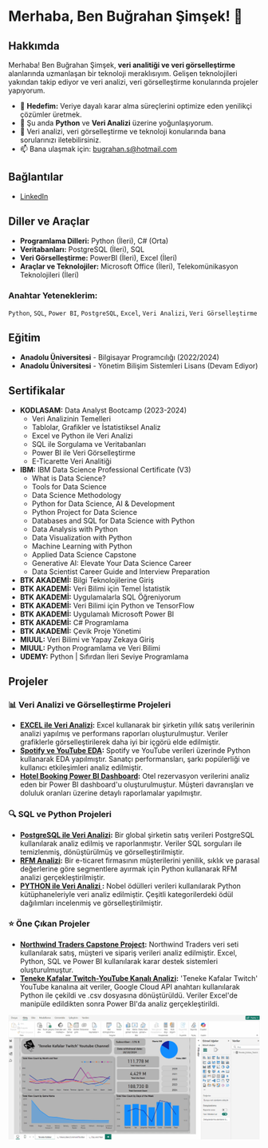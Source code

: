 # Merhaba, Ben Buğrahan Şimşek! 👋

## Hakkımda
Merhaba! Ben Buğrahan Şimşek, **veri analitiği ve veri görselleştirme** alanlarında uzmanlaşan bir teknoloji meraklısıyım. Gelişen teknolojileri yakından takip ediyor ve veri analizi, veri görselleştirme konularında projeler yapıyorum. 

- 🌟 **Hedefim:** Veriye dayalı karar alma süreçlerini optimize eden yenilikçi çözümler üretmek.
- 🌱 Şu anda **Python** ve **Veri Analizi** üzerine yoğunlaşıyorum.
- 💬 Veri analizi, veri görselleştirme ve teknoloji konularında bana sorularınızı iletebilirsiniz.
- 📫 Bana ulaşmak için: [bugrahan.s@hotmail.com](mailto:bugrahan.s@hotmail.com)

## Bağlantılar
- [LinkedIn](https://www.linkedin.com/in/bugrahansimsek)

## Diller ve Araçlar
- **Programlama Dilleri:** Python (İleri), C# (Orta)
- **Veritabanları:** PostgreSQL (İleri), SQL
- **Veri Görselleştirme:** PowerBI (İleri), Excel (İleri)
- **Araçlar ve Teknolojiler:** Microsoft Office (İleri), Telekomünikasyon Teknolojileri (İleri)

### Anahtar Yeteneklerim:
`Python`, `SQL`, `Power BI`, `PostgreSQL`, `Excel`, `Veri Analizi`, `Veri Görselleştirme`

## Eğitim
- **Anadolu Üniversitesi** - Bilgisayar Programcılığı (2022/2024)
- **Anadolu Üniversitesi** - Yönetim Bilişim Sistemleri Lisans (Devam Ediyor)

## Sertifikalar
- **KODLASAM:** Data Analyst Bootcamp (2023-2024)
  - Veri Analizinin Temelleri
  - Tablolar, Grafikler ve İstatistiksel Analiz
  - Excel ve Python ile Veri Analizi
  - SQL ile Sorgulama ve Veritabanları
  - Power BI ile Veri Görselleştirme
  - E-Ticarette Veri Analitiği
- **IBM:** IBM Data Science Professional Certificate (V3)
  - What is Data Science?
  - Tools for Data Science
  - Data Science Methodology
  - Python for Data Science, AI & Development
  - Python Project for Data Science
  - Databases and SQL for Data Science with Python
  - Data Analysis with Python
  - Data Visualization with Python
  - Machine Learning with Python
  - Applied Data Science Capstone
  - Generative AI: Elevate Your Data Science Career
  - Data Scientist Career Guide and Interview Preparation
- **BTK AKADEMİ:** Bilgi Teknolojilerine Giriş
- **BTK AKADEMİ:** Veri Bilimi için Temel İstatistik
- **BTK AKADEMİ:** Uygulamalarla SQL Öğreniyorum
- **BTK AKADEMİ:** Veri Bilimi için Python ve TensorFlow
- **BTK AKADEMİ:** Uygulamalı Microsoft Power BI
- **BTK AKADEMİ:** C# Programlama
- **BTK AKADEMİ:** Çevik Proje Yönetimi
- **MIUUL:** Veri Bilimi ve Yapay Zekaya Giriş
- **MIUUL:** Python Programlama ve Veri Bilimi
- **UDEMY:** Python | Sıfırdan İleri Seviye Programlama

## Projeler

### 📊 Veri Analizi ve Görselleştirme Projeleri
- **[EXCEL ile Veri Analizi](https://github.com/bugrahansimsek/Sales-Dashboard):** Excel kullanarak bir şirketin yıllık satış verilerinin analizi yapılmış ve performans raporları oluşturulmuştur. Veriler grafiklerle görselleştirilerek daha iyi bir içgörü elde edilmiştir.
- **[Spotify ve YouTube EDA](https://github.com/bugrahansimsek/Spotify-and-Youtube-EDA):** Spotify ve YouTube verileri üzerinde Python kullanarak EDA yapılmıştır. Sanatçı performansları, şarkı popülerliği ve kullanıcı etkileşimleri analiz edilmiştir.
- **[Hotel Booking Power BI Dashboard](https://github.com/bugrahansimsek/Hotel-Booking-PowerBI-Dashboard):** Otel rezervasyon verilerini analiz eden bir Power BI dashboard'u oluşturulmuştur. Müşteri davranışları ve doluluk oranları üzerine detaylı raporlamalar yapılmıştır.

### 🔍 SQL ve Python Projeleri
- **[PostgreSQL ile Veri Analizi](https://github.com/bugrahansimsek/SQL-PROJECT):** Bir global şirketin satış verileri PostgreSQL kullanılarak analiz edilmiş ve raporlanmıştır. Veriler SQL sorguları ile temizlenmiş, dönüştürülmüş ve görselleştirilmiştir.
- **[RFM Analizi](https://github.com/bugrahansimsek/RFM-Analysis):** Bir e-ticaret firmasının müşterilerini yenilik, sıklık ve parasal değerlerine göre segmentlere ayırmak için Python kullanarak RFM analizi gerçekleştirilmiştir.
- **[PYTHON ile Veri Analizi ](https://github.com/bugrahansimsek/PYTHON-PROJECT):** Nobel ödülleri verileri kullanılarak Python kütüphaneleriyle veri analiz edilmiştir. Çeşitli kategorilerdeki ödül dağılımları incelenmiş ve görselleştirilmiştir.

### ⭐ Öne Çıkan Projeler
- **[Northwind Traders Capstone Project](https://github.com/bugrahansimsek/Northwind-Traders-Capstone-Project):** Northwind Traders veri seti kullanılarak satış, müşteri ve sipariş verileri analiz edilmiştir. Excel, Python, SQL ve Power BI kullanılarak karar destek sistemleri oluşturulmuştur.
- **[Teneke Kafalar Twitch-YouTube Kanalı Analizi](https://github.com/bugrahansimsek/TenekeKafalarTwitch-YoutubeChannel-Analysis):** 'Teneke Kafalar Twitch' YouTube kanalına ait veriler, Google Cloud API anahtarı kullanılarak Python ile çekildi ve .csv dosyasına dönüştürüldü. Veriler Excel'de manipüle edildikten sonra Power BI'da analiz gerçekleştirildi.

![Teneke Kafalar Analizi Görseli](https://github.com/bugrahansimsek/TenekeKafalarTwitch-YoutubeChannel-Analysis/blob/main/TenekeKafalarTwitch.gif)
